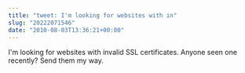```yaml
---
title: "tweet: I'm looking for websites with in"
slug: "20222071546"
date: "2010-08-03T13:36:21+00:00"
---
```

I'm looking for websites with invalid SSL certificates. Anyone seen one recently? Send them my way.